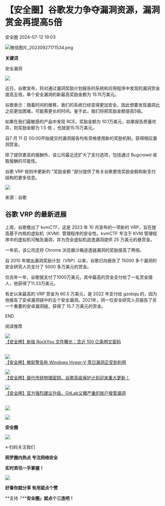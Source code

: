 #  【安全圈】谷歌发力争夺漏洞资源，漏洞赏金再提高5倍   
 安全圈   2024-07-12 19:03  
  
![](https://mmbiz.qpic.cn/sz_mmbiz_png/aBHpjnrGylgOvEXHviaXu1fO2nLov9bZ055v7s8F6w1DD1I0bx2h3zaOx0Mibd5CngBwwj2nTeEbupw7xpBsx27Q/640?wx_fmt=png&from=appmsg "微信图片_20230927171534.png")  
  
  
**关键词**  
  
  
  
安全漏洞  
  
  
![](https://mmbiz.qpic.cn/sz_mmbiz_jpg/aBHpjnrGyljqu0XfvUvsKk4q5bN5gSSb6Olic9F99xqf1ibN6urUMiaHiaaJHDf0wpgLWwLibkGvaMUicFn3A5B7FjgA/640?wx_fmt=jpeg&from=appmsg "")  
  
近日，谷歌宣布，将对通过漏洞奖励计划报告的系统和应用程序中发现的漏洞赏金提高五倍，单个安全漏洞的新最高奖励金额为 15.15万美元。  
  
谷歌表示：随着时间的推移，我们的系统已经变得更加安全，因此想要发现漏洞比之前更加困难，可能需更长的时间。鉴于此，我们将把奖励金额提高5倍。  
  
如果在我们最敏感的产品中发现 RCE，奖励金额为 10.1万美元，如果报告质量优异，则奖励金额为 1.5 倍 ，也就是15.15万美元。  
  
自7 月 11 日 00:00开始提交的漏洞报告均有资格使用新的奖励机制，获得相应漏洞赏金。  
  
除了提供更高的报酬外，该公司最近还扩大了支付选项，包括通过 Bugcrowd 收取报酬的可能性。  
  
谷歌 VRP 规则中更新的 "奖励金额 "部分提供了有关谷歌更改奖励金额和新支付结构的更多信息。  
  
![](https://mmbiz.qpic.cn/sz_mmbiz_jpg/aBHpjnrGyljqu0XfvUvsKk4q5bN5gSSbJnIqLZqGWCbPjDq20CE2qmICEuIrb0iaOjfThvFlQUzbKibDG4Owuhqg/640?wx_fmt=jpeg&from=appmsg "")  
  
来源：谷歌  
## 谷歌 VRP 的最新进展  
  
上周，谷歌推出了 kvmCTF，这是 2023 年 10 月宣布的一项新的 VRP，旨在提高基于内核的虚拟机（KVM）管理程序的安全性。kvmCTF 专注于 KVM 管理程序中的虚拟机可触及漏洞，并为完全虚拟机逃逸漏洞提供 25 万美元的悬赏金。  
  
一年前，该公司还将 Chrome 浏览器沙箱逃逸链漏洞的奖励提高了两倍。  
  
自 2010 年推出漏洞奖励计划（VRP）以来，谷歌已向报告了 15000 多个漏洞的安全研究人员支付了 5000 多万美元的赏金。  
  
仅去年一年，谷歌就支付了1000万美元，其中最高的赏金支付给了一名赏金猎人，他获得了11.33万美元。  
  
有史以来最高的 VRP 赏金为 60.5 万美元，是 2022 年支付给 gzobqq 的，因为他报告了安卓漏洞链中的五个安全漏洞。2021年，同一位安全研究人员报告了另一个重要的安卓漏洞链，获得了 15.7 万美元的赏金。  
  
  
END  
  
  
阅读推荐  
  
  
![](https://mmbiz.qpic.cn/sz_mmbiz_jpg/aBHpjnrGyljqu0XfvUvsKk4q5bN5gSSbE3RQiboTTDIPCyta2VelLYnnzH7hADPLBRwQGzpJoFMB50jfT18SQzg/640?wx_fmt=jpeg "")  
[【安全圈】新版 RockYou 文件曝光：含近 100 亿条明文密码](http://mp.weixin.qq.com/s?__biz=MzIzMzE4NDU1OQ==&mid=2652062731&idx=1&sn=cf969438aea4bf9c5ed6526c0c4db823&chksm=f36e684bc419e15ded9a99a1948f1247bf0d6902416fe2d657076483689abaf144487ce54bc3&scene=21#wechat_redirect)  
     
  
  
![](https://mmbiz.qpic.cn/sz_mmbiz_jpg/aBHpjnrGyliaIGjAYuDSicY1zEVhHQmJDfZIFWReru7j0pibepNVDeHzcvyicBYcNswB0OiaAq8cSibMMfxiaxWfRHZpg/640?wx_fmt=jpeg "")  
[【安全圈】微软警告称 Windows Hyper-V 零日漏洞正受到利用](http://mp.weixin.qq.com/s?__biz=MzIzMzE4NDU1OQ==&mid=2652062731&idx=2&sn=03802f599fd83f635075cf5aed1356e7&chksm=f36e684bc419e15d1ad29e8874cd1f40bba74af566e971d7b48d9002f13c171b0b21403aff0f&scene=21#wechat_redirect)  
  
  
  
![](https://mmbiz.qpic.cn/sz_mmbiz_jpg/aBHpjnrGyliaIGjAYuDSicY1zEVhHQmJDfEZPzjibs7j5RPXgCYWYF4Jjgz8OZUa36X6xfvleVJqic35NnPf1kGRtA/640?wx_fmt=jpeg "")  
[【安全圈】替代传统物理密钥，谷歌高级保护计划迎来重大更新！](http://mp.weixin.qq.com/s?__biz=MzIzMzE4NDU1OQ==&mid=2652062731&idx=3&sn=7e6f5d1644dc0b1236ce5683120bd065&chksm=f36e684bc419e15d380741a62187a7bd4a9e46006505c705b446ff670bf68ba920239d8db0d8&scene=21#wechat_redirect)  
  
  
  
![](https://mmbiz.qpic.cn/sz_mmbiz_jpg/aBHpjnrGyliaIGjAYuDSicY1zEVhHQmJDfZIfkoGkVGftMkuF0l4KoKImJlvIbApcUexO46vrrXXpicDlD5Dxic3fw/640?wx_fmt=jpeg "")  
[【安全圈】官方强烈建议升级，GitLab又曝严重的账户接管漏洞](http://mp.weixin.qq.com/s?__biz=MzIzMzE4NDU1OQ==&mid=2652062731&idx=4&sn=c490c4def6e7894ae1f812dd7175ee46&chksm=f36e684bc419e15d7f1d20e935aef4efa57772ca12a0840ba60cb4a1327bd8715d3c9fdc58af&scene=21#wechat_redirect)  
   
  
  
  
  
  
![](https://mmbiz.qpic.cn/mmbiz_gif/aBHpjnrGylgeVsVlL5y1RPJfUdozNyCEft6M27yliapIdNjlcdMaZ4UR4XxnQprGlCg8NH2Hz5Oib5aPIOiaqUicDQ/640?wx_fmt=gif "")  
  
  
  
![](https://mmbiz.qpic.cn/mmbiz_png/aBHpjnrGylgeVsVlL5y1RPJfUdozNyCEDQIyPYpjfp0XDaaKjeaU6YdFae1iagIvFmFb4djeiahnUy2jBnxkMbaw/640?wx_fmt=png "")  
  
**安全圈**  
  
![](https://mmbiz.qpic.cn/mmbiz_gif/aBHpjnrGylgeVsVlL5y1RPJfUdozNyCEft6M27yliapIdNjlcdMaZ4UR4XxnQprGlCg8NH2Hz5Oib5aPIOiaqUicDQ/640?wx_fmt=gif "")  
  
  
←扫码关注我们  
  
**网罗圈内热点 专注网络安全**  
  
**实时资讯一手掌握！**  
  
  
![](https://mmbiz.qpic.cn/mmbiz_gif/aBHpjnrGylgeVsVlL5y1RPJfUdozNyCE3vpzhuku5s1qibibQjHnY68iciaIGB4zYw1Zbl05GQ3H4hadeLdBpQ9wEA/640?wx_fmt=gif "")  
  
**好看你就分享 有用就点个赞**  
  
**支持「****安全圈」就点个三连吧！**  
  
